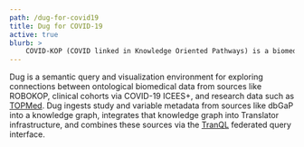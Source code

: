```yaml
---
path: /dug-for-covid19
title: Dug for COVID-19
active: true
blurb: >
    COVID-KOP (COVID linked in Knowledge Oriented Pathways) is a biomedical reasoning system combining the existing knowledge in the ROBOKOP knowledge graph and COVID-19 data. 
---
```

Dug is a semantic query and visualization environment for exploring connections between ontological biomedical data from sources like ROBOKOP, clinical cohorts via COVID-19 ICEES+, and research data such as [TOPMed](https://topmed.nhlbi.nih.gov/). Dug ingests study and variable metadata from sources like dbGaP into a knowledge graph, integrates that knowledge graph into Translator infrastructure, and combines these sources via the [TranQL](https://tranql.renci.org/) federated query interface.
